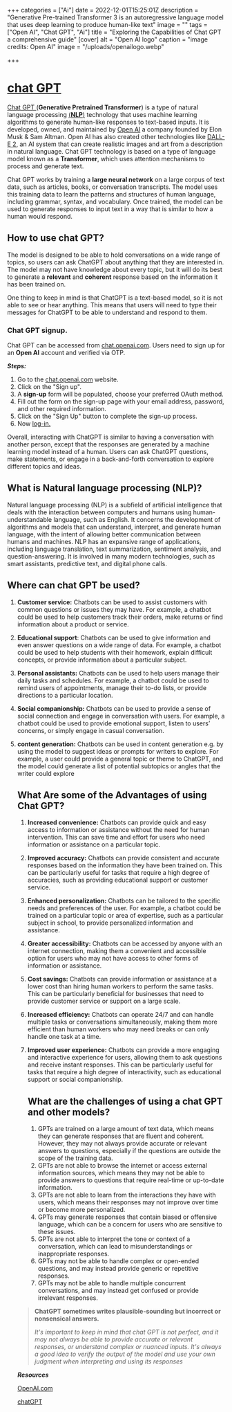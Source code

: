 +++
categories = ["Ai"]
date = 2022-12-01T15:25:01Z
description = "Generative Pre-trained Transformer 3 is an autoregressive language model that uses deep learning to produce human-like text"
image = ""
tags = ["Open AI", "Chat GPT", "Ai"]
title = "Exploring the Capabilities of Chat GPT a comprehensive guide"
[cover]
alt = "Open AI logo"
caption = "image credits: Open AI"
image = "/uploads/openailogo.webp"

+++
# [chat GPT](https://chat.openai.com/chat)

[Chat GPT ](https://chat.openai.com/chat)(**Generative Pretrained Transformer**) is a type of natural language processing [(**NLP**)](https://blog.bunnieabc.com/posts/what-is-chat-gpt-and-why-you-need-it/#what-is-natural-language-processing-nlp) technology that uses machine learning algorithms to generate human-like responses to text-based inputs. It is developed, owned, and maintained by [Open AI](https://en.wikipedia.org/wiki/OpenAI) a company founded by Elon Musk & Sam Altman. Open AI has also created other technologies like [DALL-E 2](https://blog.bunnieabc.com/posts/what-are-the-best-ai-image-generator-tools/#dall-e-2httpsopenaicomdall-e-2), an AI system that can create realistic images and art from a description in natural language. Chat GPT technology is based on a type of language model known as a **Transformer**, which uses attention mechanisms to process and generate text.

Chat GPT works by training a **large neural network** on a large corpus of text data, such as articles, books, or conversation transcripts. The model uses this training data to learn the patterns and structures of human language, including grammar, syntax, and vocabulary. Once trained, the model can be used to generate responses to input text in a way that is similar to how a human would respond.

## How to use chat GPT?

The model is designed to be able to hold conversations on a wide range of topics, so users can ask ChatGPT about anything that they are interested in. The model may not have knowledge about every topic, but it will do its best to generate a **relevant** and **coherent** response based on the information it has been trained on.

One thing to keep in mind is that ChatGPT is a text-based model, so it is not able to see or hear anything. This means that users will need to type their messages for ChatGPT to be able to understand and respond to them.

### Chat GPT signup.

Chat GPT can be accessed from [chat.openai.com](chat.openai.com). Users need to sign up for an **Open AI** account and verified via OTP.

**_Steps:_**

1. Go to the [chat.openai.com]() website.
2. Click on the "Sign up".
3. A **sign-up** form will be populated, choose your preferred OAuth method.
4. Fill out the form on the sign-up page with your email address, password, and other required information.
5. Click on the "Sign Up" button to complete the sign-up process.
6. Now [log-in.](https://chat.openai.com/auth/login)

Overall, interacting with ChatGPT is similar to having a conversation with another person, except that the responses are generated by a machine learning model instead of a human. Users can ask ChatGPT questions, make statements, or engage in a back-and-forth conversation to explore different topics and ideas.

## What is Natural language processing (NLP)?

Natural language processing (NLP) is a subfield of artificial intelligence that deals with the interaction between computers and humans using human-understandable language, such as English. It concerns the development of algorithms and models that can understand, interpret, and generate human language, with the intent of allowing better communication between humans and machines. NLP has an expansive range of applications, including language translation, text summarization, sentiment analysis, and question-answering. It is involved in many modern technologies, such as smart assistants, predictive text, and digital phone calls.

## Where can chat GPT be used?

1. **Customer service:** Chatbots can be used to assist customers with common questions or issues they may have. For example, a chatbot could be used to help customers track their orders, make returns or find information about a product or service.
2. **Educational support**: Chatbots can be used to give information and even answer questions on a wide range of data. For example, a chatbot could be used to help students with their homework, explain difficult concepts, or provide information about a particular subject.
3. **Personal assistants:** Chatbots can be used to help users manage their daily tasks and schedules. For example, a chatbot could be used to remind users of appointments, manage their to-do lists, or provide directions to a particular location.
4. **Social companionship:** Chatbots can be used to provide a sense of social connection and engage in conversation with users. For example, a chatbot could be used to provide emotional support, listen to users’ concerns, or simply engage in casual conversation.
5. **content generation:** Chatbots can be used in content generation e.g. by using the model to suggest ideas or prompts for writers to explore. For example, a user could provide a general topic or theme to ChatGPT, and the model could generate a list of potential subtopics or angles that the writer could explore

   ## What Are some of the Advantages of using Chat GPT?
   1. **Increased convenience:** Chatbots can provide quick and easy access to information or assistance without the need for human intervention. This can save time and effort for users who need information or assistance on a particular topic.
   2. **Improved accuracy:** Chatbots can provide consistent and accurate responses based on the information they have been trained on. This can be particularly useful for tasks that require a high degree of accuracies, such as providing educational support or customer service.
   3. **Enhanced personalization:** Chatbots can be tailored to the specific needs and preferences of the user. For example, a chatbot could be trained on a particular topic or area of expertise, such as a particular subject in school, to provide personalized information and assistance.
   4. **Greater accessibility:** Chatbots can be accessed by anyone with an internet connection, making them a convenient and accessible option for users who may not have access to other forms of information or assistance.
   5. **Cost savings:** Chatbots can provide information or assistance at a lower cost than hiring human workers to perform the same tasks. This can be particularly beneficial for businesses that need to provide customer service or support on a large scale.
   6. **Increased efficiency:** Chatbots can operate 24/7 and can handle multiple tasks or conversations simultaneously, making them more efficient than human workers who may need breaks or can only handle one task at a time.
   7. **Improved user experience:** Chatbots can provide a more engaging and interactive experience for users, allowing them to ask questions and receive instant responses. This can be particularly useful for tasks that require a high degree of interactivity, such as educational support or social companionship.

      ## What are the challenges of using a chat GPT and other models?
      1. GPTs are trained on a large amount of text data, which means they can generate responses that are fluent and coherent. However, they may not always provide accurate or relevant answers to questions, especially if the questions are outside the scope of the training data.
      2. GPTs are not able to browse the internet or access external information sources, which means they may not be able to provide answers to questions that require real-time or up-to-date information.
      3. GPTs are not able to learn from the interactions they have with users, which means their responses may not improve over time or become more personalized.
      4. GPTs may generate responses that contain biased or offensive language, which can be a concern for users who are sensitive to these issues.
      5. GPTs are not able to interpret the tone or context of a conversation, which can lead to misunderstandings or inappropriate responses.
      6. GPTs may not be able to handle complex or open-ended questions, and may instead provide generic or repetitive responses.
      7. GPTs may not be able to handle multiple concurrent conversations, and may instead get confused or provide irrelevant responses.

   > **ChatGPT sometimes writes plausible-sounding but incorrect or nonsensical answers.**
   >
   > _It's important to keep in mind that chat GPT is not perfect, and it may not always be able to provide accurate or relevant responses, or understand complex or nuanced inputs. It's always a good idea to verify the output of the model and use your own judgment when interpreting and using its responses_

   **_Resources_**

   [OpenAI.com]()

   [chatGPT](chat.openai.com)